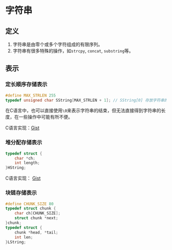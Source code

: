 # 字符串

## 定义
1. 字符串是由零个或多个字符组成的有限序列。
2. 字符串有很多特殊的操作，如`strcpy`, `concat`, `substring`等。

## 表示
### 定长顺序存储表示
```c
#define MAX_STRLEN 255
typedef unsigned char SString[MAX_STRLEN + 1]; // SString[0] 存放字符串的长度
```


在C语言中，也可以直接使用`\0`来表示字符串的结束，但无法直接得到字符串的长度，在一些操作中可能有所不便。

C语言实现：[Gist](https://gist.github.com/yunwuu/3b122f08b01fb58e06a537a20bc3f1f5)

### 堆分配存储表示
```c
typedef struct {
    char *ch;
    int length;
}HString;
```

C语言实现： [Gist](https://gist.github.com/yunwuu/e77ac2600fa36dc4e0275e387ba04fa0)


### 块链存储表示
```c
#define CHUNK_SIZE 80
typedef struct chunk {
    char ch[CHUNK_SIZE];
    struct chunk *next;
}chunk;
typedef struct {
    chunk *head, *tail;
    int len;
}LString;
```



